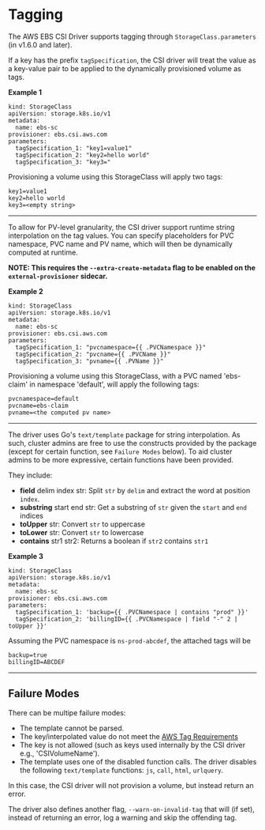 # Tagging

The AWS EBS CSI Driver supports tagging through `StorageClass.parameters` (in v1.6.0 and later). 

If a key has the prefix `tagSpecification`, the CSI driver will treat the value as a key-value pair to be applied to the dynamically provisioned volume as tags.


**Example 1**
```
kind: StorageClass
apiVersion: storage.k8s.io/v1
metadata:
  name: ebs-sc
provisioner: ebs.csi.aws.com
parameters:
  tagSpecification_1: "key1=value1"
  tagSpecification_2: "key2=hello world"
  tagSpecification_3: "key3="
```

Provisioning a volume using this StorageClass will apply two tags:

```
key1=value1
key2=hello world
key3=<empty string>
```

________

To allow for PV-level granularity, the CSI driver support runtime string interpolation on the tag values. You can specify placeholders for PVC namespace, PVC name and PV name, which will then be dynamically computed at runtime.

**NOTE: This requires the `--extra-create-metadata` flag to be enabled on the `external-provisioner` sidecar.**

**Example 2**
```
kind: StorageClass
apiVersion: storage.k8s.io/v1
metadata:
  name: ebs-sc
provisioner: ebs.csi.aws.com
parameters:
  tagSpecification_1: "pvcnamespace={{ .PVCNamespace }}"
  tagSpecification_2: "pvcname={{ .PVCName }}"
  tagSpecification_3: "pvname={{ .PVName }}"
```
Provisioning a volume using this StorageClass, with a PVC named 'ebs-claim' in namespace 'default', will apply the following tags:

```
pvcnamespace=default
pvcname=ebs-claim
pvname=<the computed pv name>
```


_________

The driver uses Go's `text/template` package for string interpolation. As such, cluster admins are free to use the constructs provided by the package (except for certain function, see `Failure Modes` below). To aid cluster admins to be more expressive, certain functions have been provided.

They include:

-   **field** delim index str: Split `str` by `delim` and extract the  word at position `index`.
-   **substring** start end str: Get a substring of `str` given the `start` and `end` indices
-   **toUpper** str: Convert `str` to uppercase
-   **toLower** str: Convert `str` to lowercase
-   **contains** str1 str2: Returns a boolean if `str2` contains `str1`


**Example 3**
```
kind: StorageClass
apiVersion: storage.k8s.io/v1
metadata:
  name: ebs-sc
provisioner: ebs.csi.aws.com
parameters:
  tagSpecification_1: 'backup={{ .PVCNamespace | contains "prod" }}'
  tagSpecification_2: 'billingID={{ .PVCNamespace | field "-" 2 | toUpper }}'
```

Assuming the PVC namespace is `ns-prod-abcdef`, the attached tags will be

```
backup=true
billingID=ABCDEF
```

____

## Failure Modes

There can be multipe failure modes:

* The template cannot be parsed.
* The key/interpolated value do not meet the [AWS Tag Requirements](https://docs.aws.amazon.com/general/latest/gr/aws_tagging.html)
* The key is not allowed (such as keys used internally by the CSI driver e.g., 'CSIVolumeName').
* The template uses one of the disabled function calls. The driver disables the following `text/template` functions: `js`, `call`, `html`, `urlquery`. 

In this case, the CSI driver will not provision a volume, but instead return an error.

The driver also defines another flag, `--warn-on-invalid-tag` that will (if set), instead of returning an error, log a warning and skip the offending tag.


